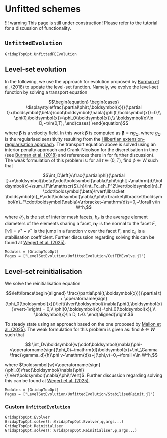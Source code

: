 # Unfitted schemes

!!! warning
    This page is still under construction! Please refer to the tutorial
    for a discussion of functionality.

## `UnfittedEvolution`

```@docs
GridapTopOpt.UnfittedFEEvolution
```

## Level-set evolution
In the following, we use the approach for evolution proposed by [Burman et al. (2018)](https://doi.org/10.1016/j.cma.2017.09.005) to update the level-set function. Namely, we evolve the level-set function by solving a transport equation
```math
\begin{equation}
    \begin{cases}
        \displaystyle\frac{\partial\phi(t,\boldsymbol{x})}{\partial t}+\boldsymbol{\beta}\cdot\boldsymbol{\nabla}\phi(t,\boldsymbol{x})=0,\\
        \phi(0,\boldsymbol{x})=\phi_0(\boldsymbol{x}),\\
        \boldsymbol{x}\in D,~t\in(0,T),
    \end{cases}
\end{equation}
```
where $\boldsymbol{\beta}$ is a velocity field. In this work $\boldsymbol{\beta}$ is computed as $\boldsymbol{\beta}=\boldsymbol{n}g_\Omega$,
where $g_\Omega$ is the regularised sensitivity resulting from the [Hilbertian extension-regularisation approach](../velext.md). The transport equation above is solved using an interior penalty approach and Crank-Nicolson for the discretisation in time (see [Burman et al. (2018)](https://doi.org/10.1016/j.cma.2017.09.005) and references there in for further discussion). The weak formulation of this problem is: for all $t\in(0,T)$, find $\phi\in W$ such that
```math
\int_D\left[v\frac{\partial\phi}{\partial t}+v\boldsymbol{\beta}\cdot\boldsymbol{\nabla}\phi\right]~\mathrm{d}\boldsymbol{x}+\sum_{F\in\mathscr{S}_h}\int_Fc_eh_F^2\lvert\boldsymbol{n}_F\cdot\boldsymbol{\beta}\rvert\llbracket \boldsymbol{n}_F\cdot\boldsymbol{\nabla}\phi\rrbracket\llbracket\boldsymbol{n}_F\cdot\boldsymbol{\nabla}v\rrbracket~\mathrm{d}s=0,~\forall v\in W^h,
```
where $\mathscr{S}_h$ is the set of interior mesh facets, $h_F$ is the average element diameters of the elements sharing a facet, $\boldsymbol{n}_F$ is the normal to the facet $F$, $\llbracket v\rrbracket = v^+-v^-$ is the jump in a function $v$ over the facet $F$, and $c_e$ is a stabilisation coefficient. Further discussion regarding solving this can be found at [Wegert et al. (2025)](https://arxiv.org/abs/2504.09748).

```@autodocs
Modules = [GridapTopOpt]
Pages = ["LevelSetEvolution/UnfittedEvolution/CutFEMEvolve.jl"]
```

## Level-set reinitialisation
We solve the reinitialisation equation
```math
\left\lbrace\begin{aligned}
    \frac{\partial\phi(t,\boldsymbol{x})}{\partial t} + \operatorname{sign}(\phi_0(\boldsymbol{x}))\left(\lvert\boldsymbol{\nabla}\phi(t,\boldsymbol{x})\rvert-1\right) = 0,\\
    \phi(0,\boldsymbol{x})=\phi_0(\boldsymbol{x}),\\
    \boldsymbol{x}\in D, t>0.
\end{aligned}\right.
```
To steady state using an approach based on the one proposed by [Mallon et al. (2025)](https://doi.org/10.1002/nme.70004). The weak formulation for this problem is given as: find $\phi\in W$ such that
```math
    \int_Dv\boldsymbol{w}\cdot\boldsymbol{\nabla}\phi-v\operatorname{sign}(\phi_0)~\mathrm{d}\boldsymbol{x}+\int_\Gamma \frac{\gamma_d}{h}\phi v~\mathrm{d}s+j(\phi,v)=0,~\forall v\in W^h,
```
where $\boldsymbol{w}=\operatorname{sign}(\phi_0)\frac{\boldsymbol{\nabla}\phi}{\lVert\boldsymbol{\nabla}\phi\rVert}$. Further discussion regarding solving this can be found at [Wegert et al. (2025)](https://arxiv.org/abs/2504.09748).

```@autodocs
Modules = [GridapTopOpt]
Pages = ["LevelSetEvolution/UnfittedEvolution/StabilisedReinit.jl"]
```

### Custom `UnfittedEvolution`
```@docs
GridapTopOpt.Evolver
GridapTopOpt.solve!(::GridapTopOpt.Evolver,φ,args...)
GridapTopOpt.Reinitialiser
GridapTopOpt.solve!(::GridapTopOpt.Reinitialiser,φ,args...)
```